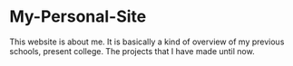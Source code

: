 # My-Personal-Site
This website is about me.
It is basically a kind of overview of my previous schools, present college.
The projects that I have made until now.
